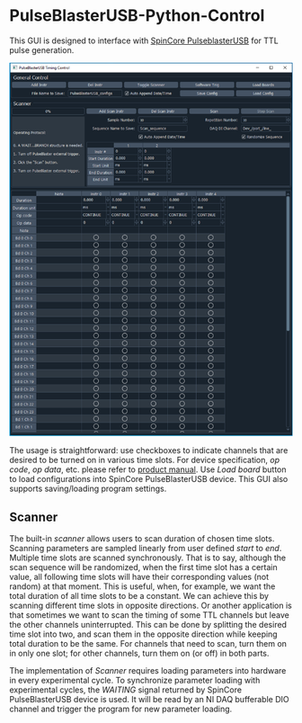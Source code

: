# PulseBlasterUSB-Python-Control

This GUI is designed to interface with [SpinCore PulseblasterUSB](https://www.spincore.com/products/PulseBlasterUSB/) for TTL pulse generation.

![screenshot](screenshot.png)

The usage is straightforward: use checkboxes to indicate channels that are desired to be turned on in various time slots. For device specification, _op code_, _op data_, etc. please refer to [product manual](http://www.spincore.com/CD/PulseBlasterUSB/v2/PulseBlasterUSB_v2_manual.pdf). Use _Load board_ button to load configurations into SpinCore PulseBlasterUSB device. This GUI also supports saving/loading program settings.

## Scanner
The built-in _scanner_ allows users to scan duration of chosen time slots. Scanning parameters are sampled linearly from user defined _start_ to _end_. Multiple time slots are scanned synchronously. That is to say, although the scan sequence will be randomized, when the first time slot has a certain value, all following time slots will have their corresponding values (not random) at that moment. This is useful, when, for example, we want the total duration of all time slots to be a constant. We can achieve this by scanning different time slots in opposite directions. Or another application is that sometimes we want to scan the timing of some TTL channels but leave the other channels uninterrupted. This can be done by splitting the desired time slot into two, and scan them in the opposite direction while keeping total duration to be the same. For channels that need to scan, turn them on in only one slot; for other channels, turn them on (or off) in both parts.   

The implementation of _Scanner_ requires loading parameters into hardware in every experimental cycle. To synchronize parameter loading with experimental cycles, the _WAITING_ signal returned by SpinCore PulseBlasterUSB device is used. It will be read by an NI DAQ bufferable DIO channel and trigger the program for new parameter loading. 
